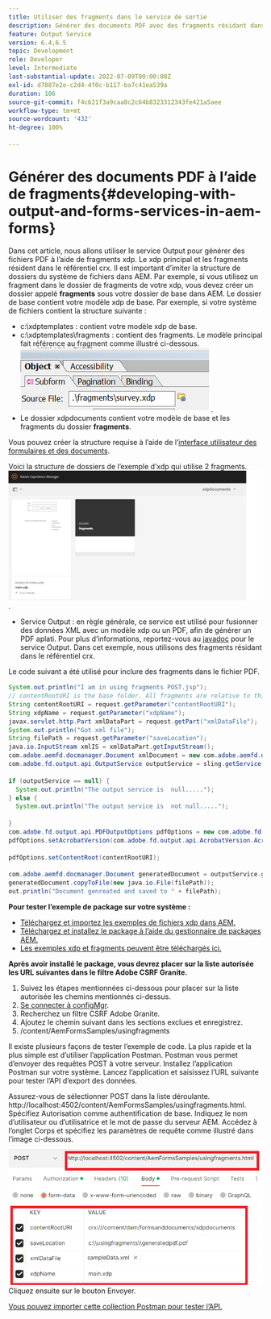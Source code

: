 ```yaml
---
title: Utiliser des fragments dans le service de sortie
description: Générer des documents PDF avec des fragments résidant dans le référentiel crx
feature: Output Service
version: 6.4,6.5
topic: Development
role: Developer
level: Intermediate
last-substantial-update: 2022-07-09T00:00:00Z
exl-id: d7887e2e-c2d4-4f0c-b117-ba7c41ea539a
duration: 106
source-git-commit: f4c621f3a9caa8c2c64b8323312343fe421a5aee
workflow-type: tm+mt
source-wordcount: '432'
ht-degree: 100%

---
```


# Générer des documents PDF à l’aide de fragments{#developing-with-output-and-forms-services-in-aem-forms}


Dans cet article, nous allons utiliser le service Output pour générer des fichiers PDF à l’aide de fragments xdp. Le xdp principal et les fragments résident dans le référentiel crx. Il est important d’imiter la structure de dossiers du système de fichiers dans AEM. Par exemple, si vous utilisez un fragment dans le dossier de fragments de votre xdp, vous devez créer un dossier appelé **fragments** sous votre dossier de base dans AEM. Le dossier de base contient votre modèle xdp de base. Par exemple, si votre système de fichiers contient la structure suivante :
* c:\xdptemplates : contient votre modèle xdp de base.
* c:\xdptemplates\fragments : contient des fragments. Le modèle principal fait référence au fragment comme illustré ci-dessous.
  ![fragment-xdp](assets/survey-fragment.png).
* Le dossier xdpdocuments contient votre modèle de base et les fragments du dossier **fragments**.

Vous pouvez créer la structure requise à l’aide de l’[interface utilisateur des formulaires et des documents](http://localhost:4502/aem/forms.html/content/dam/formsanddocuments).

Voici la structure de dossiers de l’exemple d’xdp qui utilise 2 fragments.
![forms&amp;document](assets/fragment-folder-structure-ui.png).


* Service Output : en règle générale, ce service est utilisé pour fusionner des données XML avec un modèle xdp ou un PDF, afin de générer un PDF aplati. Pour plus d’informations, reportez-vous au [javadoc](https://helpx.adobe.com/experience-manager/6-5/forms/javadocs/index.html?com/adobe/fd/output/api/OutputService.html) pour le service Output. Dans cet exemple, nous utilisons des fragments résidant dans le référentiel crx.


Le code suivant a été utilisé pour inclure des fragments dans le fichier PDF.

```java
System.out.println("I am in using fragments POST.jsp");
// contentRootURI is the base folder. All fragments are relative to this folder
String contentRootURI = request.getParameter("contentRootURI");
String xdpName = request.getParameter("xdpName");
javax.servlet.http.Part xmlDataPart = request.getPart("xmlDataFile");
System.out.println("Got xml file");
String filePath = request.getParameter("saveLocation");
java.io.InputStream xmlIS = xmlDataPart.getInputStream();
com.adobe.aemfd.docmanager.Document xmlDocument = new com.adobe.aemfd.docmanager.Document(xmlIS);
com.adobe.fd.output.api.OutputService outputService = sling.getService(com.adobe.fd.output.api.OutputService.class);

if (outputService == null) {
  System.out.println("The output service is  null.....");
} else {
  System.out.println("The output service is  not null.....");

}
com.adobe.fd.output.api.PDFOutputOptions pdfOptions = new com.adobe.fd.output.api.PDFOutputOptions();
pdfOptions.setAcrobatVersion(com.adobe.fd.output.api.AcrobatVersion.Acrobat_11);

pdfOptions.setContentRoot(contentRootURI);

com.adobe.aemfd.docmanager.Document generatedDocument = outputService.generatePDFOutput(xdpName, xmlDocument, pdfOptions);
generatedDocument.copyToFile(new java.io.File(filePath));
out.println("Document genreated and saved to " + filePath);
```

**Pour tester l’exemple de package sur votre système :**

* [Téléchargez et importez les exemples de fichiers xdp dans AEM.](assets/xdp-templates-fragments.zip)
* [Téléchargez et installez le package à l’aide du gestionnaire de packages AEM.](assets/using-fragments-assets.zip)
* [Les exemples xdp et fragments peuvent être téléchargés ici.](assets/xdptemplates.zip)

**Après avoir installé le package, vous devrez placer sur la liste autorisée les URL suivantes dans le filtre Adobe CSRF Granite.**

1. Suivez les étapes mentionnées ci-dessous pour placer sur la liste autorisée les chemins mentionnés ci-dessus.
1. [Se connecter à configMgr](http://localhost:4502/system/console/configMgr).
1. Recherchez un filtre CSRF Adobe Granite.
1. Ajoutez le chemin suivant dans les sections exclues et enregistrez.
1. /content/AemFormsSamples/usingfragments

Il existe plusieurs façons de tester l’exemple de code. La plus rapide et la plus simple est d’utiliser l’application Postman. Postman vous permet d’envoyer des requêtes POST à votre serveur. Installez l’application Postman sur votre système.
Lancez l’application et saisissez l’URL suivante pour tester l’API d’export des données.

Assurez-vous de sélectionner POST dans la liste déroulante.
http://localhost:4502/content/AemFormsSamples/usingfragments.html.
Spécifiez Autorisation comme authentification de base. Indiquez le nom d’utilisateur ou d’utilisatrice et le mot de passe du serveur AEM.
Accédez à l’onglet Corps et spécifiez les paramètres de requête comme illustré dans l’image ci-dessous.
![export](assets/using-fragment-postman.png)
Cliquez ensuite sur le bouton Envoyer.

[Vous pouvez importer cette collection Postman pour tester l’API.](assets/usingfragments.postman_collection.json)
